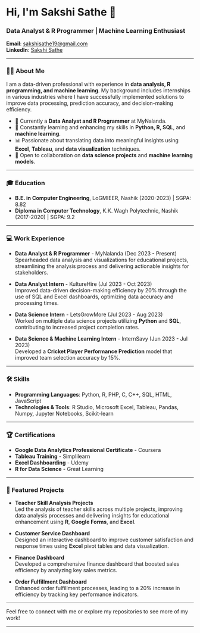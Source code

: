 # Hi, I'm Sakshi Sathe 👋

### Data Analyst & R Programmer | Machine Learning Enthusiast

**Email**: [sakshisathe19@gmail.com](mailto:sakshisathe19@gmail.com)  
**LinkedIn**: [Sakshi Sathe](https://www.linkedin.com/in/sakshi-sathe/)  

---

### 👩‍💻 About Me
I am a data-driven professional with experience in **data analysis, R programming, and machine learning**. My background includes internships in various industries where I have successfully implemented solutions to improve data processing, prediction accuracy, and decision-making efficiency.

- 💼 Currently a **Data Analyst and R Programmer** at MyNalanda.
- 🌱 Constantly learning and enhancing my skills in **Python, R, SQL**, and **machine learning**.
- 📊 Passionate about translating data into meaningful insights using **Excel**, **Tableau**, and **data visualization** techniques.
- 🤝 Open to collaboration on **data science projects** and **machine learning models**.

---

### 🎓 Education
- **B.E. in Computer Engineering**, LoGMIEER, Nashik (2020-2023) | SGPA: 8.82  
- **Diploma in Computer Technology**, K.K. Wagh Polytechnic, Nashik (2017-2020) | SGPA: 9.2

---

### 💻 Work Experience
- **Data Analyst & R Programmer** - MyNalanda (Dec 2023 - Present)  
  Spearheaded data analysis and visualizations for educational projects, streamlining the analysis process and delivering actionable insights for stakeholders.

- **Data Analyst Intern** - KultureHire (Jul 2023 - Oct 2023)  
  Improved data-driven decision-making efficiency by 20% through the use of SQL and Excel dashboards, optimizing data accuracy and processing times.

- **Data Science Intern** - LetsGrowMore (Jul 2023 - Aug 2023)  
  Worked on multiple data science projects utilizing **Python** and **SQL**, contributing to increased project completion rates.

- **Data Science & Machine Learning Intern** - InternSavy (Jun 2023 - Jul 2023)  
  Developed a **Cricket Player Performance Prediction** model that improved team selection accuracy by 15%.

---

### 🛠️ Skills
- **Programming Languages**: Python, R, PHP, C, C++, SQL, HTML, JavaScript  
- **Technologies & Tools**: R Studio, Microsoft Excel, Tableau, Pandas, Numpy, Jupyter Notebooks, Scikit-learn  

---

### 🏆 Certifications
- **Google Data Analytics Professional Certificate** - Coursera  
- **Tableau Training** - Simplilearn  
- **Excel Dashboarding** - Udemy  
- **R for Data Science** - Great Learning  

---

### 🌟 Featured Projects
- **Teacher Skill Analysis Projects**  
  Led the analysis of teacher skills across multiple projects, improving data analysis processes and delivering insights for educational enhancement using **R**, **Google Forms**, and **Excel**.

- **Customer Service Dashboard**  
  Designed an interactive dashboard to improve customer satisfaction and response times using **Excel** pivot tables and data visualization.

- **Finance Dashboard**  
  Developed a comprehensive finance dashboard that boosted sales efficiency by analyzing key sales metrics.

- **Order Fulfillment Dashboard**  
  Enhanced order fulfillment processes, leading to a 20% increase in efficiency by tracking key performance indicators.

---

Feel free to connect with me or explore my repositories to see more of my work!

---
